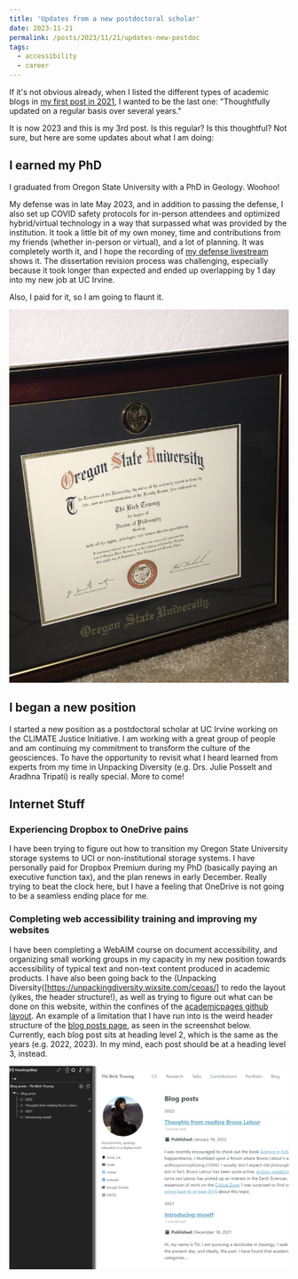 ```yaml
---
title: 'Updates from a new postdoctoral scholar'
date: 2023-11-21
permalink: /posts/2023/11/21/updates-new-postdoc
tags:
  - accessibility
  - career
---
```

If it's not obvious already, when I listed the different types of academic blogs in [my first post in 2021](https://thi-truong.github.io/posts/2021/12/18/hello/), I wanted to be the last one: "Thoughtfully updated on a regular basis over several years."

It is now 2023 and this is my 3rd post. Is this regular? Is this thoughtful? Not sure, but here are some updates about what I am doing:

## I earned my PhD
I graduated from Oregon State University with a PhD in Geology. Woohoo!

My defense was in late May 2023, and in addition to passing the defense, I also set up COVID safety protocols for in-person attendees and optimized hybrid/virtual technology in a way that surpassed what was provided by the institution. It took a little bit of my own money, time and contributions from my friends (whether in-person or virtual), and a lot of planning. It was completely worth it, and I hope the recording of [my defense livestream](https://www.youtube.com/watch?v=L7r26669TNA) shows it. The dissertation revision process was challenging, especially because it took longer than expected and ended up overlapping by 1 day into my new job at UC Irvine.

Also, I paid for it, so I am going to flaunt it. 

<img src="/images/osu-diploma.jpg" alt="Oregon State University diploma for Thi Truong degree of PhD in Geology">

## I began a new position

I started a new position as a postdoctoral scholar at UC Irvine working on the CLIMATE Justice Initiative. I am working with a great group of people and am continuing my commitment to transform the culture of the geosciences. To have the opportunity to revisit what I heard learned from experts from my time in Unpacking Diversity (e.g. Drs. Julie Posselt and Aradhna Tripati) is really special. More to come!

## Internet Stuff

### Experiencing Dropbox to OneDrive pains

I have been trying to figure out how to transition my Oregon State University storage systems to UCI or non-institutional storage systems. I have personally paid for Dropbox Premium during my PhD (basically paying an executive function tax), and the plan renews in early December. Really trying to beat the clock here, but I have a feeling that OneDrive is not going to be a seamless ending place for me.

### Completing web accessibility training and improving my websites

I have been completing a WebAIM course on document accessibility, and organizing small working groups in my capacity in my new position towards accessibility of typical text and non-text content produced in academic products. I have also been going back to the (Unpacking Diversity([https://unpackingdiversity.wixsite.com/ceoas/] to redo the layout (yikes, the header structure!), as well as trying to figure out what can be done on this website, within the confines of the [academicpages github layout](https://academicpages.github.io/). An example of a limitation that I have run into is the weird header structure of the [blog posts page](https://thi-truong.github.io/year-archive/), as seen in the screenshot below. Currently, each blog post sits at heading level 2, which is the same as the years (e.g. 2022, 2023). In my mind, each post should be at a heading level 3, instead.

<img src="/images/screenshot-weird-headers-blog.png" alt="Screenshot of blog posts page with information from HeadingsApp extension">
